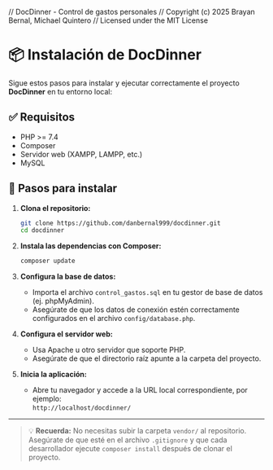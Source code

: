 // DocDinner - Control de gastos personales
// Copyright (c) 2025 Brayan Bernal, Michael Quintero
// Licensed under the MIT License


# 📦 Instalación de DocDinner

Sigue estos pasos para instalar y ejecutar correctamente el proyecto **DocDinner** en tu entorno local:

## ✅ Requisitos

- PHP >= 7.4
- Composer
- Servidor web (XAMPP, LAMPP, etc.)
- MySQL

## 🔧 Pasos para instalar

1. **Clona el repositorio:**

   ```bash
   git clone https://github.com/danbernal999/docdinner.git
   cd docdinner
   ```

2. **Instala las dependencias con Composer:**

   ```bash
   composer update
   ```

3. **Configura la base de datos:**

   - Importa el archivo `control_gastos.sql` en tu gestor de base de datos (ej. phpMyAdmin).
   - Asegúrate de que los datos de conexión estén correctamente configurados en el archivo `config/database.php`.

4. **Configura el servidor web:**

   - Usa Apache u otro servidor que soporte PHP.
   - Asegúrate de que el directorio raíz apunte a la carpeta del proyecto.

5. **Inicia la aplicación:**

   - Abre tu navegador y accede a la URL local correspondiente, por ejemplo:  
     `http://localhost/docdinner/`

---

> 💡 **Recuerda:** No necesitas subir la carpeta `vendor/` al repositorio. Asegúrate de que esté en el archivo `.gitignore` y que cada desarrollador ejecute `composer install` después de clonar el proyecto.
